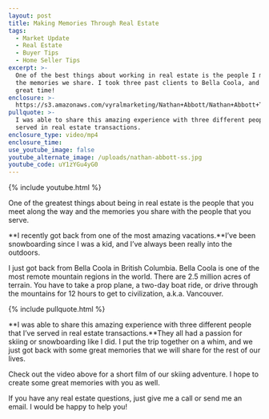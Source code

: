 ```yaml
---
layout: post
title: Making Memories Through Real Estate
tags:
  - Market Update
  - Real Estate
  - Buyer Tips
  - Home Seller Tips
excerpt: >-
  One of the best things about working in real estate is the people I meet and
  the memories we share. I took three past clients to Bella Coola, and we had a
  great time!
enclosure: >-
  https://s3.amazonaws.com/vyralmarketing/Nathan+Abbott/Nathan+Abbott+Team-+Making+Memories+Through+Real+Estate.mp4
pullquote: >-
  I was able to share this amazing experience with three different people I’ve
  served in real estate transactions.
enclosure_type: video/mp4
enclosure_time:
use_youtube_image: false
youtube_alternate_image: /uploads/nathan-abbott-ss.jpg
youtube_code: uY1zYGu4yG0
---
```



{% include youtube.html %}

One of the greatest things about being in real estate is the people that you meet along the way and the memories you share with the people that you serve.

**I recently got back from one of the most amazing vacations.**I’ve been snowboarding since I was a kid, and I’ve always been really into the outdoors.

I just got back from Bella Coola in British Columbia. Bella Coola is one of the most remote mountain regions in the world. There are 2.5 million acres of terrain. You have to take a prop plane, a two-day boat ride, or drive through the mountains for 12 hours to get to civilization, a.k.a. Vancouver.

{% include pullquote.html %}

**I was able to share this amazing experience with three different people that I’ve served in real estate transactions.**They all had a passion for skiing or snowboarding like I did. I put the trip together on a whim, and we just got back with some great memories that we will share for the rest of our lives.

Check out the video above for a short film of our skiing adventure. I hope to create some great memories with you as well.

If you have any real estate questions, just give me a call or send me an email. I would be happy to help you!